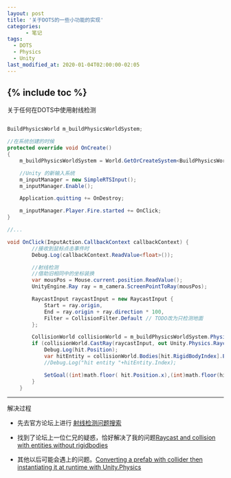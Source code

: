 ```yaml
---
layout: post
title: '关于DOTS的一些小功能的实现'
categories:
      - 笔记
tags:
  - DOTS
  - Physics
  - Unity
last_modified_at: 2020-01-04T02:00:00-02:05
---
```

{% include toc %}
---
关于任何在DOTS中使用射线检测

```CS

BuildPhysicsWorld m_buildPhysicsWorldSystem;

//在系统创建的时候
protected override void OnCreate()
{
    m_buildPhysicsWorldSystem = World.GetOrCreateSystem<BuildPhysicsWorld>();

    //Unity 的新输入系统
    m_inputManager = new SimpleRTSInput();
    m_inputManager.Enable();

    Application.quitting += OnDestroy;

    m_inputManager.Player.Fire.started += OnClick;
}

//...

void OnClick(InputAction.CallbackContext callbackContext) {
        //接收到鼠标点击事件时
        Debug.Log(callbackContext.ReadValue<float>());

        //射线检测
        //借助旧相同中的坐标装换
        var mousPos = Mouse.current.position.ReadValue();
        UnityEngine.Ray ray = m_camera.ScreenPointToRay(mousPos);

        RaycastInput raycastInput = new RaycastInput {
            Start = ray.origin,
            End = ray.origin + ray.direction * 100,
            Filter = CollisionFilter.Default // TODO改为只检测地面
        };

        CollisionWorld collisionWorld = m_buildPhysicsWorldSystem.PhysicsWorld.CollisionWorld;
        if (collisionWorld.CastRay(raycastInput, out Unity.Physics.RaycastHit hit)) {
            Debug.Log(hit.Position);
            var hitEntity = collisionWorld.Bodies[hit.RigidBodyIndex].Entity;//奇怪，我没有给它们加上Rigibody，哪来的Rigibody组件
            //Debug.Log("hit entity "+hitEntity.Index);

            SetGoal((int)math.floor( hit.Position.x),(int)math.floor(hit.Position.z));
        }
    }
```



---
解决过程
- 先去官方论坛上进行 [射线检测问题搜索](https://forum.unity.com/search/127806420/?q=Raycast&t=post&o=date&c[node]=422)
- 找到了论坛上一位仁兄的疑惑，恰好解决了我的问题[Raycast and collision with entities without rigidbodies](https://forum.unity.com/threads/raycast-and-collision-with-entities-without-rigidbodies.791282/#post-5265996)

- 其他以后可能会遇上的问题。[Converting a prefab with collider then instantiating it at runtime with Unity.Physics
](https://forum.unity.com/threads/converting-a-prefab-with-collider-then-instantiating-it-at-runtime-with-unity-physics.787988/)
